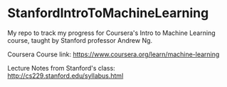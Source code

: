 # StanfordIntroToMachineLearning
My repo to track my progress for Coursera's Intro to Machine Learning course, taught by Stanford professor Andrew Ng.


Coursera Course link: https://www.coursera.org/learn/machine-learning

Lecture Notes from Stanford's class: http://cs229.stanford.edu/syllabus.html
